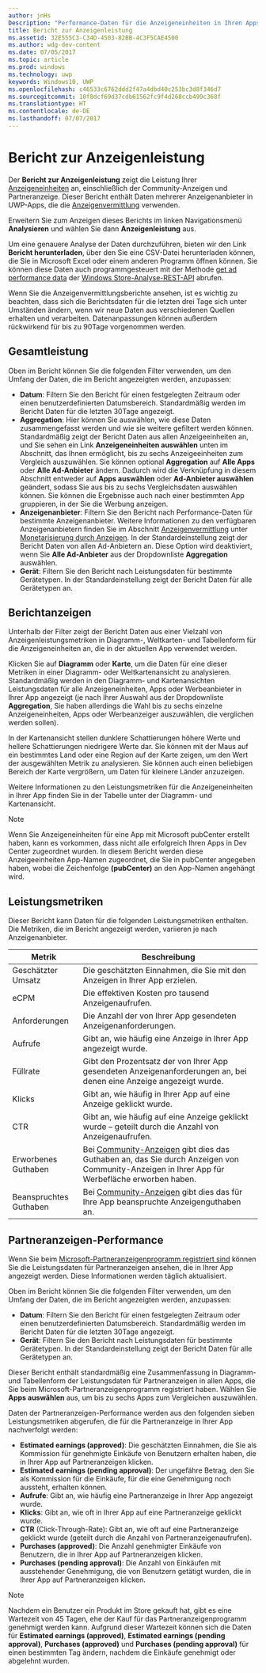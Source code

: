 ```yaml
---
author: jnHs
Description: "Performance-Daten für die Anzeigeneinheiten in Ihren Apps können Sie mithilfe der Berichte zur Anzeigen-Performance auf App- und Kontoebene im WindowsDevCenter-Dashboard anzeigen."
title: Bericht zur Anzeigenleistung
ms.assetid: 32E555C3-C34D-4503-82BB-4C3F5CAE4500
ms.author: wdg-dev-content
ms.date: 07/05/2017
ms.topic: article
ms.prod: windows
ms.technology: uwp
keywords: Windows10, UWP
ms.openlocfilehash: c46533c6762ddd2f47a4dbd40c253bc3d8f346d7
ms.sourcegitcommit: 10f8dcf69d37cdb61562fc9f4d268ccb499c368f
ms.translationtype: HT
ms.contentlocale: de-DE
ms.lasthandoff: 07/07/2017
---
```

# <a name="advertising-performance-report"></a>Bericht zur Anzeigenleistung


Der **Bericht zur Anzeigenleistung** zeigt die Leistung Ihrer [Anzeigeneinheiten](monetize-with-ads.md#available-ad-units) an, einschließlich der Community-Anzeigen und Partneranzeige. Dieser Bericht enthält Daten mehrerer Anzeigenanbieter in UWP-Apps, die die [Anzeigenvermittlung](monetize-with-ads.md#mediation) verwenden. 

Erweitern Sie zum Anzeigen dieses Berichts im linken Navigationsmenü **Analysieren** und wählen Sie dann **Anzeigenleistung** aus. 

Um eine genauere Analyse der Daten durchzuführen, bieten wir den Link **Bericht herunterladen**, über den Sie eine CSV-Datei herunterladen können, die Sie in Microsoft Excel oder einem anderen Programm öffnen können. Sie können diese Daten auch programmgesteuert mit der Methode [get ad performance data](../monetize/get-ad-performance-data.md) der [Windows Store-Analyse-REST-API](../monetize/access-analytics-data-using-windows-store-services.md) abrufen.

Wenn Sie die Anzeigenvermittlungsberichte ansehen, ist es wichtig zu beachten, dass sich die Berichtsdaten für die letzten drei Tage sich unter Umständen ändern, wenn wir neue Daten aus verschiedenen Quellen erhalten und verarbeiten. Datenanpassungen können außerdem rückwirkend für bis zu 90Tage vorgenommen werden.


## <a name="overall-performance"></a>Gesamtleistung

Oben im Bericht können Sie die folgenden Filter verwenden, um den Umfang der Daten, die im Bericht angezeigten werden, anzupassen:

* **Datum**: Filtern Sie den Bericht für einen festgelegten Zeitraum oder einen benutzerdefinierten Datumsbereich. Standardmäßig werden im Bericht Daten für die letzten 30Tage angezeigt.
* **Aggregation**: Hier können Sie auswählen, wie diese Daten zusammengefasst werden und wie sie weitere gefiltert werden können. Standardmäßig zeigt der Bericht Daten aus allen Anzeigeeinheiten an, und Sie sehen ein Link **Anzeigeneinheiten auswählen** unten im Abschnitt, das Ihnen ermöglicht, bis zu sechs Anzeigeeinheiten zum Vergleich auszuwählen. Sie können optional **Aggregation** auf **Alle Apps** oder **Alle Ad-Anbieter** ändern. Dadurch wird die Verknüpfung in diesem Abschnitt entweder auf **Apps auswählen** oder **Ad-Anbieter auswählen** geändert, sodass Sie aus bis zu sechs Vergleichsdaten auswählen können. Sie können die Ergebnisse auch nach einer bestimmten App gruppieren, in der Sie die Werbung anzeigen.
* **Anzeigenanbieter**: Filtern Sie den Bericht nach Performance-Daten für bestimmte Anzeigenanbieter. Weitere Informationen zu den verfügbaren Anzeigenanbietern finden Sie im Abschnitt [Anzeigenvermittlung](monetize-with-ads.md#mediation) unter [Monetarisierung durch Anzeigen](monetize-with-ads.md). In der Standardeinstellung zeigt der Bericht Daten von allen Ad-Anbietern an. Diese Option wird deaktiviert, wenn Sie **Alle Ad-Anbieter** aus der Dropdownliste **Aggregation** auswählen.
* **Gerät**: Filtern Sie den Bericht nach Leistungsdaten für bestimmte Gerätetypen. In der Standardeinstellung zeigt der Bericht Daten für alle Gerätetypen an.


## <a name="report-views"></a>Berichtanzeigen

Unterhalb der Filter zeigt der Bericht Daten aus einer Vielzahl von Anzeigenleistungsmetriken in Diagramm-, Weltkarten- und Tabellenform für die Anzeigeneinheiten an, die in der aktuellen App verwendet werden.

Klicken Sie auf **Diagramm** oder **Karte**, um die Daten für eine dieser Metriken in einer Diagramm- oder Weltkartenansicht zu analysieren. Standardmäßig werden in den Diagramm- und Kartenansichten Leistungsdaten für alle Anzeigeneinheiten, Apps oder Werbeanbieter in Ihrer App angezeigt (je nach Ihrer Auswahl aus der Dropdownliste **Aggregation**, Sie haben allerdings die Wahl bis zu sechs einzelne Anzeigeneinheiten, Apps oder Werbeanzeiger auszuwählen, die verglichen werden sollen).

In der Kartenansicht stellen dunklere Schattierungen höhere Werte und hellere Schattierungen niedrigere Werte dar. Sie können mit der Maus auf ein bestimmtes Land oder eine Region auf der Karte zeigen, um den Wert der ausgewählten Metrik zu analysieren. Sie können auch einen beliebigen Bereich der Karte vergrößern, um Daten für kleinere Länder anzuzeigen.

Weitere Informationen zu den Leistungsmetriken für die Anzeigeneinheiten in Ihrer App finden Sie in der Tabelle unter der Diagramm- und Kartenansicht.

> [!NOTE]
> Wenn Sie Anzeigeneinheiten für eine App mit Microsoft pubCenter erstellt haben, kann es vorkommen, dass nicht alle erfolgreich Ihren Apps in Dev Center zugeordnet wurden. In diesem Bericht werden diese Anzeigeeinheiten App-Namen zugeordnet, die Sie in pubCenter angegeben haben, wobei die Zeichenfolge **(pubCenter)** an den App-Namen angehängt wird.


## <a name="performance-metrics"></a>Leistungsmetriken

Dieser Bericht kann Daten für die folgenden Leistungsmetriken enthalten. Die Metriken, die im Bericht angezeigt werden, variieren je nach Anzeigenanbieter.

|  Metrik  |  Beschreibung  |
|----------|---------------|
| Geschätzter Umsatz  |  Die geschätzten Einnahmen, die Sie mit den Anzeigen in Ihrer App erzielen. |
| eCPM  |  Die effektiven Kosten pro tausend Anzeigenaufrufen. |
| Anforderungen  | Die Anzahl der von Ihrer App gesendeten Anzeigenanforderungen.  |
| Aufrufe  | Gibt an, wie häufig eine Anzeige in Ihrer App angezeigt wurde.  |
| Füllrate  | Gibt den Prozentsatz der von Ihrer App gesendeten Anzeigenanforderungen an, bei denen eine Anzeige angezeigt wurde.  |
| Klicks  |  Gibt an, wie häufig in Ihrer App auf eine Anzeige geklickt wurde. |
| CTR  |  Gibt an, wie häufig auf eine Anzeige geklickt wurde – geteilt durch die Anzahl von Anzeigenaufrufen. |
| Erworbenes Guthaben  | Bei [Community-Anzeigen](https://docs.microsoft.com/windows/uwp/publish/about-community-ads) gibt dies das Guthaben an, das Sie durch Anzeigen von Community-Anzeigen in Ihrer App für Werbefläche erworben haben.  |
| Beanspruchtes Guthaben  | Bei [Community-Anzeigen](https://docs.microsoft.com/windows/uwp/publish/about-community-ads) gibt dies das für Ihre App beanspruchte Anzeigenguthaben an.  |


## <a name="affiliates-performance"></a>Partneranzeigen-Performance

Wenn Sie beim [Microsoft-Partneranzeigenprogramm registriert sind](about-affiliate-ads.md) können Sie die Leistungsdaten für Partneranzeigen ansehen, die in Ihrer App angezeigt werden. Diese Informationen werden täglich aktualisiert. 


Oben im Bericht können Sie die folgenden Filter verwenden, um den Umfang der Daten, die im Bericht angezeigten werden, anzupassen:
- **Datum**: Filtern Sie den Bericht für einen festgelegten Zeitraum oder einen benutzerdefinierten Datumsbereich. Standardmäßig werden im Bericht Daten für die letzten 30Tage angezeigt.
- **Gerät**: Filtern Sie den Bericht nach Leistungsdaten für bestimmte Gerätetypen. In der Standardeinstellung zeigt der Bericht Daten für alle Gerätetypen an.

Dieser Bericht enthält standardmäßig eine Zusammenfassung in Diagramm- und Tabellenform der Leistungsdaten für Partneranzeigen in allen Apps, die Sie beim Microsoft-Partneranzeigenprogramm registriert haben. Wählen Sie **Apps auswählen** aus, um bis zu sechs Apps zum Vergleichen auszuwählen.

Daten der Partneranzeigen-Performance werden aus den folgenden sieben Leistungsmetriken abgerufen, die für die Partneranzeige in Ihrer App nachverfolgt werden:

-   **Estimated earnings (approved)**: Die geschätzten Einnahmen, die Sie als Kommission für genehmigte Einkäufe von Benutzern erhalten haben, die in Ihrer App auf Partneranzeigen klicken.
-   **Estimated earnings (pending approval)**: Der ungefähre Betrag, den Sie als Kommission für die Einkäufe, für die eine Genehmigung noch aussteht, erhalten können.
-   **Aufrufe**: Gibt an, wie häufig eine Partneranzeige in Ihrer App angezeigt wurde.
-   **Klicks**: Gibt an, wie oft in Ihrer App auf eine Partneranzeige geklickt wurde.
-   **CTR** (Click-Through-Rate): Gibt an, wie oft auf eine Partneranzeige geklickt wurde (geteilt durch die Anzahl von Partneranzeigenaufrufen).
-   **Purchases (approved)**: Die Anzahl genehmigter Einkäufe von Benutzern, die in Ihrer App auf Partneranzeigen klicken.
-   **Purchases (pending approval)**: Die Anzahl von Einkäufen mit ausstehender Genehmigung, die von Benutzern getätigt wurden, die in Ihrer App auf Partneranzeigen klicken.

> [!NOTE]
> Nachdem ein Benutzer ein Produkt im Store gekauft hat, gibt es eine Wartezeit von 45 Tagen, ehe der Kauf für das Partneranzeigenprogramm genehmigt werden kann. Aufgrund dieser Wartezeit können sich die Daten für **Estimated earnings (approved)**, **Estimated earnings (pending approval)**, **Purchases (approved)** und **Purchases (pending approval)** für einen bestimmten Tag ändern, nachdem die Einkäufe genehmigt oder abgelehnt wurden.


 

